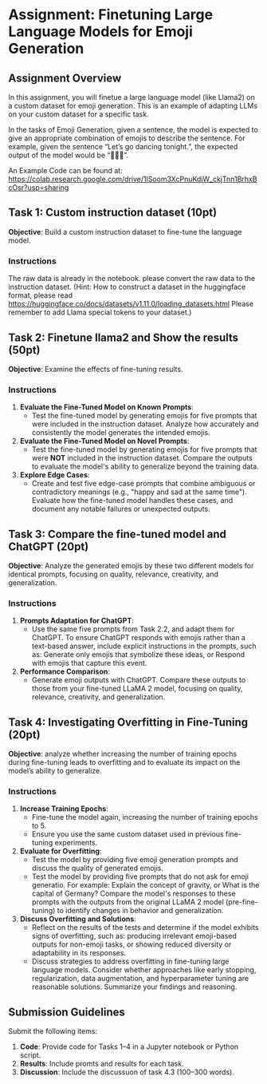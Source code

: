 # Assignment: Finetuning Large Language Models for Emoji Generation

## Assignment Overview

In this assignment, you will finetue a large language model (like Llama2) on a custom dataset for emoji generation. This is an example of adapting LLMs on your custom dataset for a specific task.

In the tasks of Emoji Generation, given a sentence, the model is expected to give an appropriate combination of emojis to describe the sentence. For example, given the sentence “Let’s go dancing tonight.”, the expected output of the model would be “💃🕺🎶”.

An Example Code can be found at: https://colab.research.google.com/drive/1lSoom3XcPnuKdiW_ckjTnn1BrhxBcOsr?usp=sharing


## Task 1: Custom instruction dataset (10pt)

**Objective**: Build a custom instruction dataset to fine-tune the language model.

### Instructions

The raw data is already in the notebook. please convert the raw data to the instruction dataset. (Hint: How to construct a dataset in the huggingface format, please read https://huggingface.co/docs/datasets/v1.11.0/loading_datasets.html Please remember to add Llama special tokens to your dataset.)


## Task 2: Finetune llama2 and Show the results (50pt)

**Objective**: Examine the effects of fine-tuning results.

### Instructions

1. **Evaluate the Fine-Tuned Model on Known Prompts**:
   - Test the fine-tuned model by generating emojis for five prompts that were included in the instruction dataset. Analyze how accurately and consistently the model generates the intended emojis.
2. **Evaluate the Fine-Tuned Model on Novel Prompts**:
   - Test the fine-tuned model by generating emojis for five prompts that were **NOT** included in the instruction dataset. Compare the outputs to evaluate the model's ability to generalize beyond the training data.
3. **Explore Edge Cases**:
   - Create and test five edge-case prompts that combine ambiguous or contradictory meanings (e.g., "happy and sad at the same time"). Evaluate how the fine-tuned model handles these cases, and document any notable failures or unexpected outputs.

 
## Task 3: Compare the fine-tuned model and ChatGPT (20pt)

**Objective**: Analyze the generated emojis by these two different models  for identical prompts, focusing on quality, relevance, creativity, and generalization.  

### Instructions

1. **Prompts Adaptation for ChatGPT**:
   - Use the same five prompts from Task 2.2, and adapt them for ChatGPT. To ensure ChatGPT responds with emojis rather than a text-based answer, include explicit instructions in the prompts, such as: Generate only emojis that symbolize these ideas, or Respond with emojis that capture this event.
2. **Performance Comparison**:
   - Generate emoji outputs with ChatGPT. Compare these outputs to those from your fine-tuned LLaMA 2 model, focusing on quality, relevance, creativity, and generalization. 


## Task 4: Investigating Overfitting in Fine-Tuning (20pt)

**Objective**: analyze whether increasing the number of training epochs during fine-tuning leads to overfitting and to evaluate its impact on the model’s ability to generalize.

### Instructions

1. **Increase Training Epochs**:
   - Fine-tune the model again, increasing the number of training epochs to 5.
   - Ensure you use the same custom dataset used in previous fine-tuning experiments.
2. **Evaluate for Overfitting**: 
   - Test the model by providing five emoji generation prompts and discuss the quality of generated emojis.
   - Test the model by providing five prompts that do not ask for emoji generatio. For example: Explain the concept of gravity, or What is the capital of Germany? Compare the model's responses to these prompts with the outputs from the original LLaMA 2 model (pre-fine-tuning) to identify changes in behavior and generalization. 
3. **Discuss Overfitting and Solutions**: 
   - Reflect on the results of the tests and determine if the model exhibits signs of overfitting, such as: producing irrelevant emoji-based outputs for non-emoji tasks, or showing reduced diversity or adaptability in its responses.
   - Discuss strategies to address overfitting in fine-tuning large language models. Consider whether approaches like early stopping, regularization, data augmentation, and hyperparameter tuning are reasonable solutions. Summarize your findings and reasoning.

     

## Submission Guidelines

Submit the following items:

1. **Code**: Provide code for Tasks 1–4 in a Jupyter notebook or Python script.
2. **Results**: Include promts and results for each task.
3. **Discussion**: Include the discussuon of task 4.3 (100–300 words).